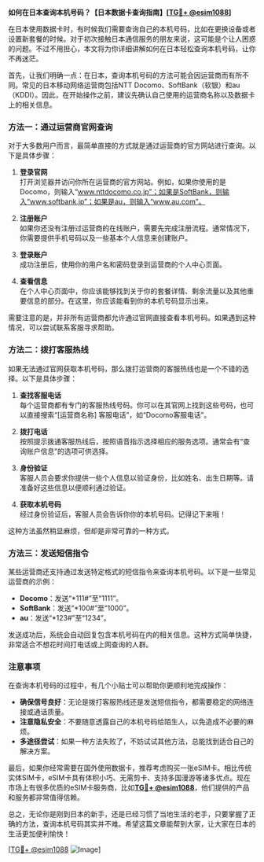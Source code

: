 **如何在日本查询本机号码？【日本数据卡查询指南】[[TG💪+ @esim1088](https://t.me/s/esim1088)]**

在日本使用数据卡时，有时候我们需要查询自己的本机号码，比如在更换设备或者设置新套餐的时候。对于初次接触日本通信服务的朋友来说，这可能是个让人困惑的问题。不过不用担心，本文将为你详细讲解如何在日本轻松查询本机号码，让你不再迷茫。

首先，让我们明确一点：在日本，查询本机号码的方法可能会因运营商而有所不同。常见的日本移动网络运营商包括NTT Docomo、SoftBank（软银）和au（KDDI）。因此，在开始操作之前，建议先确认自己使用的运营商名称以及数据卡上的相关信息。

### 方法一：通过运营商官网查询

对于大多数用户而言，最简单直接的方式就是通过运营商的官方网站进行查询。以下是具体步骤：

1. **登录官网**  
   打开浏览器并访问你所在运营商的官方网站。例如，如果你使用的是Docomo，则输入“www.nttdocomo.co.jp”；如果是SoftBank，则输入“www.softbank.jp”；如果是au，则输入“www.au.com”。

2. **注册账户**  
   如果你还没有注册过运营商的在线账户，需要先完成注册流程。通常情况下，你需要提供手机号码以及一些基本个人信息来创建账户。

3. **登录账户**  
   成功注册后，使用你的用户名和密码登录到运营商的个人中心页面。

4. **查看信息**  
   在个人中心页面中，你应该能够找到关于你的套餐详情、剩余流量以及其他重要信息的部分。在这里，你应该能看到你的本机号码显示出来。

需要注意的是，并非所有运营商都允许通过官网直接查看本机号码。如果遇到这种情况，可以尝试联系客服寻求帮助。

### 方法二：拨打客服热线

如果无法通过官网获取本机号码，那么拨打运营商的客服热线也是一个不错的选择。以下是具体步骤：

1. **查找客服电话**  
   每个运营商都有专门的客服热线号码。你可以在其官网上找到这些号码，也可以直接搜索“[运营商名称] 客服电话”，如“Docomo客服电话”。

2. **拨打电话**  
   按照提示拨通客服热线后，按照语音指示选择相应的服务选项。通常会有“查询账户信息”的选项可供选择。

3. **身份验证**  
   客服人员会要求你提供一些个人信息以验证身份，比如姓名、出生日期等。请准备好这些信息以便顺利通过验证。

4. **获取本机号码**  
   经过身份验证后，客服人员会告诉你你的本机号码。记得记下来哦！

这种方法虽然稍显麻烦，但却是非常可靠的一种方式。

### 方法三：发送短信指令

某些运营商还支持通过发送特定格式的短信指令来查询本机号码。以下是一些常见运营商的示例：

- **Docomo**：发送“*111#”至“1111”。  
- **SoftBank**：发送“*100#”至“1000”。  
- **au**：发送“*123#”至“1234”。

发送成功后，系统会自动回复包含本机号码在内的相关信息。这种方式简单快捷，非常适合不想花时间打电话或上网查询的人群。

### 注意事项

在查询本机号码的过程中，有几个小贴士可以帮助你更顺利地完成操作：

- **确保信号良好**：无论是拨打客服热线还是发送短信指令，都需要稳定的网络连接或通话质量。
- **注意隐私安全**：不要随意透露自己的本机号码给陌生人，以免造成不必要的麻烦。
- **多途径尝试**：如果一种方法失败了，不妨试试其他方法，总能找到适合自己的解决方案。

最后，如果你经常需要在国外使用数据卡，推荐考虑购买一张eSIM卡。相比传统实体SIM卡，eSIM卡具有体积小巧、无需剪卡、支持多国漫游等诸多优点。现在市场上有很多优质的eSIM卡服务商，比如[**TG💪+ @esim1088**](https://t.me/s/esim1088)，他们提供的产品和服务都非常值得信赖。

总之，无论你是刚到日本的新手，还是已经习惯了当地生活的老手，只要掌握了正确的方法，查询本机号码其实并不难。希望这篇文章能帮到大家，让大家在日本的生活更加便利愉快！

[[TG💪+ @esim1088](https://t.me/s/esim1088) ![Image](https://i.postimg.cc/4NQfJmqS/Snipaste-2025-05-13-00-14-12.png)]